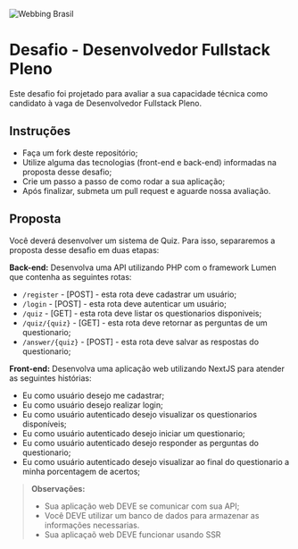  ![Webbing Brasil](https://webbingbrasil.com.br/images/logo.png)

# Desafio - Desenvolvedor Fullstack Pleno
Este desafio foi projetado para avaliar a sua capacidade técnica como candidato à vaga de Desenvolvedor Fullstack Pleno.

## Instruções
- Faça um fork deste repositório;
- Utilize alguma das tecnologias (front-end e back-end) informadas na proposta desse desafio;
- Crie um passo a passo de como rodar a sua aplicação;
- Após finalizar, submeta um pull request e aguarde nossa avaliação.

## Proposta
Você deverá desenvolver um sistema de Quiz. Para isso, separaremos a proposta desse desafio em duas etapas:

**Back-end:**
Desenvolva uma API utilizando PHP com o framework Lumen que contenha as seguintes rotas:
- `/register` - [POST] - esta rota deve cadastrar um usuário;
- `/login` - [POST] - esta rota deve autenticar um usuário;
- `/quiz` - [GET] - esta rota deve listar os questionarios disponiveis;
- `/quiz/{quiz}` - [GET] - esta rota deve retornar as perguntas de um questionario;
- `/answer/{quiz}` - [POST] - esta rota deve salvar as respostas do questionario;

**Front-end:**
Desenvolva uma aplicação web utilizando NextJS para atender as seguintes histórias:
 - Eu como usuário desejo me cadastrar;
 - Eu como usuário desejo realizar login;
 - Eu como usuário autenticado desejo visualizar os questionarios disponíveis;
 - Eu como usuário autenticado desejo iniciar um questionario;
 - Eu como usuário autenticado desejo responder as perguntas do questionario;
 - Eu como usuário autenticado desejo visualizar ao final do questionario a minha porcentagem de acertos;

> **Observações:**
> - Sua aplicação web DEVE se comunicar com sua API;
> - Você DEVE utilizar um banco de dados para armazenar as informações necessarias.
> - Sua aplicaçaõ web DEVE funcionar usando SSR
